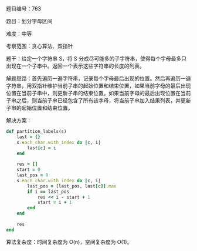 题目编号：763

题目：划分字母区间

难度：中等

考察范围：贪心算法、双指针

题干：给定一个字符串 S，将 S 分成尽可能多的子字符串，使得每个字母最多只出现在一个子串中。返回一个表示这些字符串的长度的列表。

解题思路：首先遍历一遍字符串，记录每个字母最后出现的位置。然后再遍历一遍字符串，用双指针维护当前子串的起始位置和结束位置，如果当前字母的最后出现位置在当前子串中，则更新子串的结束位置。如果当前字母的最后出现位置在当前子串之后，则当前子串已经包含了所有该字母，将当前子串加入结果列表，并更新子串的起始位置和结束位置。

解决方案：

```ruby
def partition_labels(s)
    last = {}
    s.each_char.with_index do |c, i|
        last[c] = i
    end
    
    res = []
    start = 0
    last_pos = 0
    s.each_char.with_index do |c, i|
        last_pos = [last_pos, last[c]].max
        if i == last_pos
            res << i - start + 1
            start = i + 1
        end
    end
    
    res
end
```

算法复杂度：时间复杂度为 O(n)，空间复杂度为 O(1)。